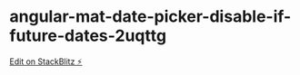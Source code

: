 # angular-mat-date-picker-disable-if-future-dates-2uqttg

[Edit on StackBlitz ⚡️](https://stackblitz.com/edit/angular-mat-date-picker-disable-if-future-dates-imge3b)